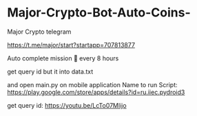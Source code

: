 # Major-Crypto-Bot-Auto-Coins-
Major Crypto telegram 

https://t.me/major/start?startapp=707813877

Auto complete mission 💪 
every 8 hours 


get query id but it into data.txt

and open main.py on mobile application Name to run Script: https://play.google.com/store/apps/details?id=ru.iiec.pydroid3

get query id: https://youtu.be/LcTo07Mlijo
